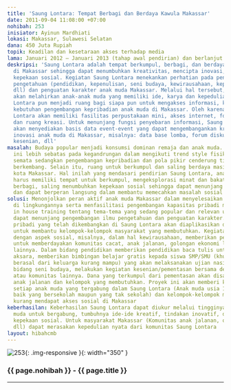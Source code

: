 ```yaml
---
title: 'Saung Lontara: Tempat Berbagi dan Berdaya Kawula Makassar'
date: 2011-09-04 11:08:00 +07:00
nohibah: 253
inisiator: Ayinun Mardhiati
lokasi: Makassar, Sulawesi Selatan
dana: 450 Juta Rupiah
topik: Keadilan dan kesetaraan akses terhadap media
lama: Januari 2012 – Januari 2013 (tahap awal pendirian) dan berlanjut seterusnya
deskripsi: 'Saung Lontara adalah tempat berkumpul, berbagi, dan berdaya anak muda
  di Makassar sehingga dapat menumbuhkan kreativitas, mencipta inovasi, dan memupuk
  kepekaan sosial. Kegiatan Saung Lontara menekankan perhatian pada pengembangan kapasitas
  pengetahuan (pendidikan, kepenulisan, seni budaya, kewirausahaan, kepekaan sosial,
  dll) dan penguatan karakter anak muda Makassar. Melalui hal tersebut, Saung Lontara
  akan melahirkan anak-anak muda yang memiliki ide, karya dan kepedulian sosial. Saung
  Lontara pun menjadi ruang bagi siapa pun untuk mengakses informasi, khususnya untuk
  kebutuhan pengembangan kepribadian anak muda di Makassar. Oleh karenanya, Saung
  Lontara akan memiliki fasilitas perpustakaan mini, akses internet, forum diskusi,
  dan ruang kreasi. Untuk menunjang fungsi penyebaran informasi, Saung Lontara pun
  akan menyediakan basis data event-event yang dapat mengembangankan kreativitas dan
  inovasi anak muda di Makassar, misalnya: data base lomba, forum diskusi, bakti social,
  kesenian, dll'
masalah: Budaya popular menjadi konsumsi dominan remaja dan anak muda. Kecenderungan
  ini lebih sebatas pada kegandrungan dalam mengikuti trend style fisik (fashion)
  semata sedangkan pengembangan kepribadian dan pola pikir cenderung tidak terlalu
  berkembang. Selain itu, ruang untuk berkumpul dan saling berdaya masih minim di
  kota Makassar. Hal inilah yang mendasari pendirian Saung Lontara, anak muda Makassar
  harus memiliki tempat untuk berkumpul, mengeksplorasi minat dan bakat, dan saling
  berbagi, saling menumbuhkan kepekaan sosial sehingga dapat menunjang kapasitas pribadinya
  dan dapat berperan langsung dalam membantu memecahkan masalah sosial
solusi: Menonjolkan peran aktif anak muda Makassar dalam menyelesaikan masalah sosial
  di lingkungannya serta menfasilitasi pengembangan kapasitas pribadi mereka melalui
  in house training tentang tema-tema yang sedang popular dan relevan untuk anak yang
  dapat menunjang pengembangan ilmu pengetahuan dan penguatan karakter. Kapasitas
  pribadi yang telah dikembangkan di Saung Lontara akan diaplikasikan dan disalurkan
  untuk membantu kelompok-kelompok masyarakat yang membutuhkan. Kegiatan yang berkaitan
  dengan aspek sosial, misalnya, dalam hal kewirausahaan, memberikan pelatihan kewirausahaan
  untuk memberdayakan komunitas cacat, anak jalanan, golongan ekonomi lemah, dan kelompok
  lainnya. Dalam bidang pendidikan memberikan pendidikan baca tulis untuk anak buta
  aksara, memberikan bimbingan belajar gratis kepada siswa SMP/SMU (khususnya yang
  berasal dari keluarga kurang mampu) yang akan melaksanakan ujian nasional. Dalam
  bidang seni budaya, melakukan kegiatan kesenian/pementasan bersama dengan anak jalanan
  atau komunitas lainnya. Dana yang terkumpul dari pementasan akan disalurkan untuk
  anak jalanan dan kelompok yang membutuhkan. Proyek ini akan memberi keuntungan kepada
  setiap anak muda yang tergabung dalam Saung Lontara (Anak muda usia 17- 24 tahun
  baik yang bersekolah maupun yang tak sekolah) dan kelompok-kelompok masyarakat yang
  kurang mendapat akses sosial di Makassar
keberhasilan: Keberhasilan Saung Lontara dapat diukur melalui tingginya antusias anak
  muda untuk bergabung, tumbuhnya ide-ide kreatif, tindakan inovatif, dan peningkatan
  kepekaan sosial. Untuk masyarakat Makassar (Komunitas anak jalanan, orang cacat,
  dll) dapat merasakan kepedulian nyata dari komunitas Saung Lontara
layout: hibahcmb
---
```


![253](/static/img/hibahcmb/253.png){: .img-responsive }{: width="350" }

### {{ page.nohibah }} - {{ page.title }}

---
